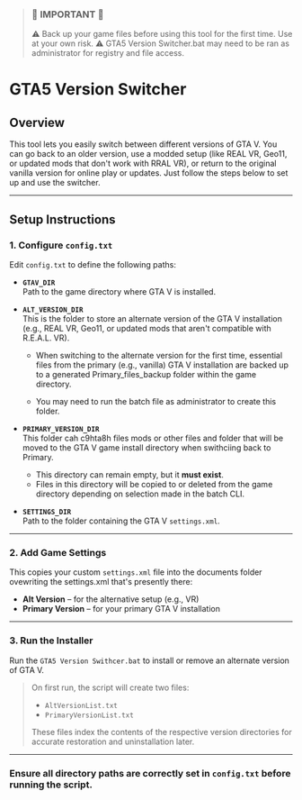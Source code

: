 >### 📣 IMPORTANT 📣
> ⚠️ Back up your game files before using this tool for the first time. Use at your own risk.
> ⚠️ GTA5 Version Switcher.bat may need to be ran as administrator for registry and file access.

# GTA5 Version Switcher

## Overview
This tool lets you easily switch between different versions of GTA V. You can go back to an older version, use a modded setup (like REAL VR, Geo11, or updated mods that don't work with RRAL VR), or return to the original vanilla version for online play or updates. Just follow the steps below to set up and use the switcher.

---

## Setup Instructions

### 1. Configure `config.txt`

Edit `config.txt` to define the following paths:

- **`GTAV_DIR`**  
  Path to the game directory where GTA V is installed.

- **`ALT_VERSION_DIR`**  
This is the folder to store an alternate version of the GTA V installation (e.g., REAL VR, Geo11, or updated mods that aren't compatible with R.E.A.L. VR).

	- When switching to the alternate version for the first time, essential files from the primary (e.g., vanilla) GTA V installation are backed up to a generated Primary_files_backup folder within the game directory.
	
	- You may need to run the batch file as administrator to create this folder.

- **`PRIMARY_VERSION_DIR`**  
This folder cah c9hta8h files mods or other files and folder that will be moved to the GTA V game install directory when swithciing back to Primary.  
	- This directory can remain empty, but it **must exist**.  
	- Files in this directory will be copied to or deleted from the game directory depending on selection made in the batch CLI.

- **`SETTINGS_DIR`**  
Path to the folder containing the GTA V `settings.xml`.

---

### 2. Add Game Settings
This copies your custom `settings.xml` file into the documents folder ovewriting the settings.xml that's presently there:

- **Alt Version** – for the alternative setup (e.g., VR)
- **Primary Version** – for your primary GTA V installation

---

### 3. Run the Installer
Run the `GTA5 Version Swithcer.bat` to install or remove an alternate version of GTA V.

> On first run, the script will create two files:  
> - `AltVersionList.txt`  
> - `PrimaryVersionList.txt`  
>
> These files index the contents of the respective version directories for accurate restoration and uninstallation later.

---

### Ensure all directory paths are correctly set in `config.txt` before running the script.

